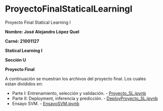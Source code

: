 # ProyectoFinalStaticalLearningI
Proyecto Final Statical Learning I

**Nombre: José Alejandro López Quel**

**Carné: 21001127**

**Statical Learning I**

**Sección U**

**Proyecto Final**

A continuación se muestran los archivos del proyecto final. Los cuales estan divididos en:

- Parte I: Entrenamiento, selección y validación. - [Proyecto_SL.ipynb](https://github.com/alejandrolq/ProyectoFinalStaticalLearningI/blob/main/Proyecto_SL.ipynb "Parte I")
- Parte II: Deployment, inferencia y predicción. - [DeployProyecto_SL.ipynb](https://github.com/alejandrolq/ProyectoFinalStaticalLearningI/blob/main/DeployProyecto_SL.ipynb "Parte II")
- Ensayo SVM. - [EnsayoSVM.ipynb](https://github.com/alejandrolq/ProyectoFinalStaticalLearningI/blob/main/EnsayoSVM.ipynb "Ensayo SVM")
